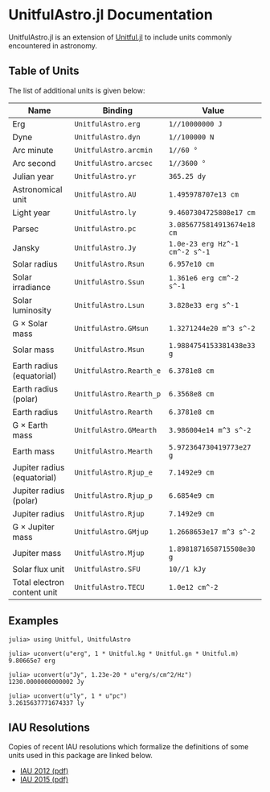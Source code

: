 # UnitfulAstro.jl Documentation

UnitfulAstro.jl is an extension of [Unitful.jl](https://github.com/ajkeller34/Unitful.jl) to include
units commonly encountered in astronomy.

## Table of Units

The list of additional units is given below:

|                        Name |                 Binding |                          Value |
|-----------------------------|-------------------------|--------------------------------|
|                         Erg |      `UnitfulAstro.erg` |                `1//10000000 J` |
|                        Dyne |      `UnitfulAstro.dyn` |                  `1//100000 N` |
|                  Arc minute |   `UnitfulAstro.arcmin` |                      `1//60 °` |
|                  Arc second |   `UnitfulAstro.arcsec` |                    `1//3600 °` |
|                 Julian year |       `UnitfulAstro.yr` |                    `365.25 dy` |
|           Astronomical unit |       `UnitfulAstro.AU` |            `1.495978707e13 cm` |
|                  Light year |       `UnitfulAstro.ly` |        `9.4607304725808e17 cm` |
|                      Parsec |       `UnitfulAstro.pc` |     `3.0856775814913674e18 cm` |
|                      Jansky |       `UnitfulAstro.Jy` | `1.0e-23 erg Hz^-1 cm^-2 s^-1` |
|                Solar radius |     `UnitfulAstro.Rsun` |                  `6.957e10 cm` |
|            Solar irradiance |     `UnitfulAstro.Ssun` |       `1.361e6 erg cm^-2 s^-1` |
|            Solar luminosity |     `UnitfulAstro.Lsun` |            `3.828e33 erg s^-1` |
|              G × Solar mass |    `UnitfulAstro.GMsun` |        `1.3271244e20 m^3 s^-2` |
|                  Solar mass |     `UnitfulAstro.Msun` |      `1.9884754153381438e33 g` |
|   Earth radius (equatorial) | `UnitfulAstro.Rearth_e` |                  `6.3781e8 cm` |
|        Earth radius (polar) | `UnitfulAstro.Rearth_p` |                  `6.3568e8 cm` |
|                Earth radius |   `UnitfulAstro.Rearth` |                  `6.3781e8 cm` |
|              G × Earth mass |  `UnitfulAstro.GMearth` |         `3.986004e14 m^3 s^-2` |
|                  Earth mass |   `UnitfulAstro.Mearth` |       `5.972364730419773e27 g` |
| Jupiter radius (equatorial) |   `UnitfulAstro.Rjup_e` |                  `7.1492e9 cm` |
|      Jupiter radius (polar) |   `UnitfulAstro.Rjup_p` |                  `6.6854e9 cm` |
|              Jupiter radius |     `UnitfulAstro.Rjup` |                  `7.1492e9 cm` |
|            G × Jupiter mass |    `UnitfulAstro.GMjup` |        `1.2668653e17 m^3 s^-2` |
|                Jupiter mass |     `UnitfulAstro.Mjup` |      `1.8981871658715508e30 g` |
|             Solar flux unit |      `UnitfulAstro.SFU` |                    `10//1 kJy` |
| Total electron content unit |     `UnitfulAstro.TECU` |                 `1.0e12 cm^-2` |

## Examples

```jldoctest
julia> using Unitful, UnitfulAstro

julia> uconvert(u"erg", 1 * Unitful.kg * Unitful.gn * Unitful.m)
9.80665e7 erg

julia> uconvert(u"Jy", 1.23e-20 * u"erg/s/cm^2/Hz")
1230.0000000000002 Jy

julia> uconvert(u"ly", 1 * u"pc")
3.2615637771674337 ly
```

## IAU Resolutions

Copies of recent IAU resolutions which formalize the definitions of some units used in this package
are linked below.

* [IAU 2012 (pdf)](assets/IAU2012_English.pdf)
* [IAU 2015 (pdf)](assets/IAU2015_English.pdf)

